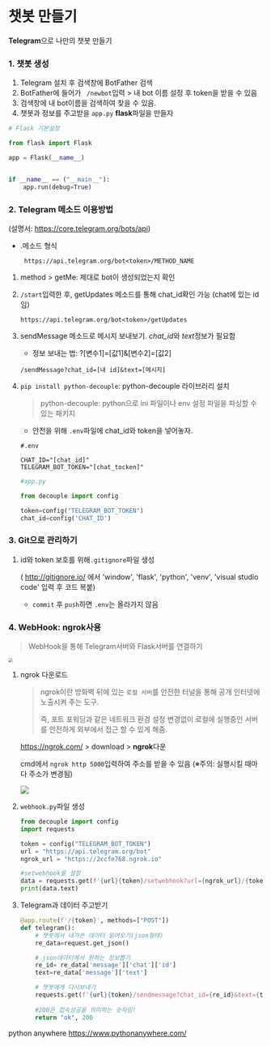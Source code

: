 # 챗봇 만들기

**Telegram**으로 나만의 챗봇 만들기



### 1. 챗봇 생성

1.  Telegram 설치 후 검색창에 BotFather 검색
2. BotFather에 들어가 ` /newbot`입력 > 내 bot 이름 설정 후 token을 받을 수 있음
3. 검색창에 내 bot이름을 검색하여 찾을 수 있음. 
4. 챗봇과 정보를 주고받을 `app.py` **flask**파일을 만들자

```python
# Flask 기본설정

from flask import Flask

app = Flask(__name__)


if __name__ == ("__main__"):
    app.run(debug=True)
```



### 2. Telegram 메소드 이용방법

(설명서: https://core.telegram.org/bots/api) 

- .메소드 형식

  ```
   https://api.telegram.org/bot<token>/METHOD_NAME 
  ```



1. method > getMe: 제대로 bot이 생성되었는지 확인

2. `/start`입력한 후, getUpdates 메소드를 통해 chat_id확인 가능 (chat에 있는 id임)

   ```
   https://api.telegram.org/bot<token>/getUpdates
   ```

3. sendMessage 메소드로 메시지 보내보기. *chat_id*와 *text*정보가 필요함

   - 정보 보내는 법: ?[변수1]=[값1]&[변수2]=[값2]

   ```
   /sendMessage?chat_id=[내 id]&text=[메시지]
   ```

4. `pip install python-decouple`: python-decouple 라이브러리 설치

   > python-decouple:  python으로 ini 파일이나 env 설정 파일을 파싱할 수 있는 패키지

   - 안전을 위해 `.env`파일에 chat_id와 token을 넣어놓자.

   ```
   #.env
   
   CHAT_ID="[chat_id]"
   TELEGRAM_BOT_TOKEN="[chat_tocken]"
   ```

   ```python
   #app.py
   
   from decouple import config
   
   token=config("TELEGRAM_BOT_TOKEN")
   chat_id=config('CHAT_ID')
   ```



### 3. Git으로 관리하기

1. id와 token 보호를 위해`.gitignore`파일 생성

   ( http://gitignore.io/ 에서 'window', 'flask', 'python', 'venv', 'visual studio code' 입력 후 코드 복붙)

   - `commit` 후 `push`하면 `.env`는 올라가지 않음



### 4. WebHook: ngrok사용

>  WebHook을 통해 Telegram서버와 Flask서버를 연결하기 

<img src="https://www.ntaso.com/wp-content/uploads/2016/04/telegram-bot.png" style="zoom: 50%;" />

1. ngrok 다운로드

   > ngrok이란 방화벽 뒤에 있는 `로컬 서버`를 안전한 터널을 통해 공개 인터넷에 노출시켜 주는 도구. 
   >
   > 즉, 포트 포워딩과 같은 네트워크 환경 설정 변경없이 로컬에 실행중인 서버를 안전하게 외부에서 접근 할 수 있게 해줌.

   https://ngrok.com/ > download > **ngrok**다운

   cmd에서 `ngrok http 5000`입력하여 주소를 받을 수 있음 (※주의: 실행시킬 때마다 주소가 변경됨)

   ![](https://user-images.githubusercontent.com/58925328/71307355-806eda00-2430-11ea-98ca-c84c07236d4c.PNG)

   

2. `webhook.py`파일 생성

   ```python
   from decouple import config 
   import requests
   
   token = config("TELEGRAM_BOT_TOKEN")
   url = "https://api.telegram.org/bot"
   ngrok_url = "https://2ccfe768.ngrok.io"
   
   #setwebhook을 설정
   data = requests.get(f'{url}{token}/setwebhook?url={ngrok_url}/{token}')
   print(data.text)
   ```

3. Telegram과 데이터 주고받기

   ```python
   @app.route(f'/{token}', methods=["POST"])
   def telegram():
       # 챗봇에서 내가쓴 데이터 읽어오기(json형태)
       re_data=request.get_json()
   
       # json데이터에서 원하는 정보뽑기
       re_id= re_data['message']['chat']['id']
       text=re_data['message']['text']
   
       # 챗봇에게 다시보내기
       requests.get(f'{url}{token}/sendmessage?chat_id={re_id}&text={text}')
       
       #200은 접속성공을 의미하는 숫자임!
       return "ok", 200   
   ```



python anywhere https://www.pythonanywhere.com/